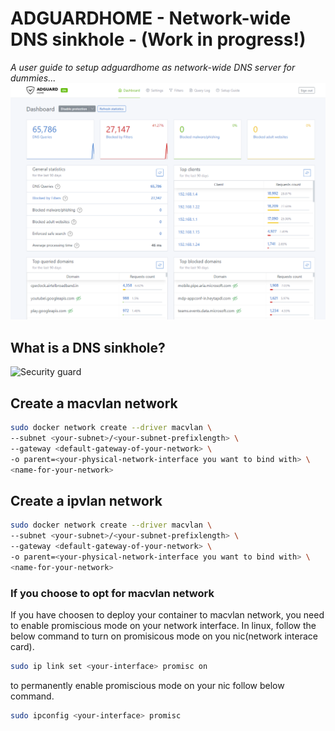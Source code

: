 # ADGUARDHOME - Network-wide DNS sinkhole - **\(Work in progress!\)**
*A user guide to setup adguardhome as network-wide DNS server for dummies...*
![Adguardhome](/assets/adguardhome.png)
## **What is a DNS sinkhole?**
![Security guard](https://media.tenor.com/Q3U3NP4AJ54AAAAC/ziekenhuisbal-steward.gif)


## Create a macvlan network

```sh
sudo docker network create --driver macvlan \
--subnet <your-subnet>/<your-subnet-prefixlength> \
--gateway <default-gateway-of-your-network> \
-o parent=<your-physical-network-interface you want to bind with> \
<name-for-your-network>
```

## Create a ipvlan network

```sh
sudo docker network create --driver macvlan \
--subnet <your-subnet>/<your-subnet-prefixlength> \
--gateway <default-gateway-of-your-network> \
-o parent=<your-physical-network-interface you want to bind with> \
<name-for-your-network>
```

### If you choose to opt for macvlan network
If you have choosen to deploy your container to macvlan network, you need to enable promiscious mode on your network interface.
In linux, follow the below command to turn on promisicous mode on you nic(network interace card).

```bash
sudo ip link set <your-interface> promisc on
```
to permanently enable promiscious mode on your nic follow below command.

```bash
sudo ipconfig <your-interface> promisc
```